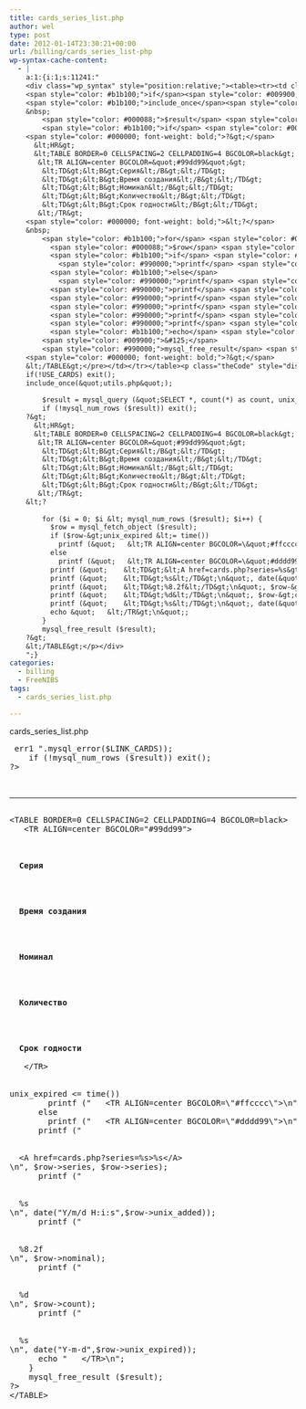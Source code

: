 ```yaml
---
title: cards_series_list.php
author: wel
type: post
date: 2012-01-14T23:30:21+00:00
url: /billing/cards_series_list-php
wp-syntax-cache-content:
  - |
    a:1:{i:1;s:11241:"
    <div class="wp_syntax" style="position:relative;"><table><tr><td class="code"><pre class="php" style="font-family:monospace;"><span style="color: #000000; font-weight: bold;">&lt;?</span>
    <span style="color: #b1b100;">if</span><span style="color: #009900;">&#40;</span><span style="color: #339933;">!</span>USE_CARDS<span style="color: #009900;">&#41;</span> <span style="color: #990000;">exit</span><span style="color: #009900;">&#40;</span><span style="color: #009900;">&#41;</span><span style="color: #339933;">;</span>
    <span style="color: #b1b100;">include_once</span><span style="color: #009900;">&#40;</span><span style="color: #0000ff;">&quot;utils.php&quot;</span><span style="color: #009900;">&#41;</span><span style="color: #339933;">;</span>
    &nbsp;
        <span style="color: #000088;">$result</span> <span style="color: #339933;">=</span> <span style="color: #990000;">mysql_query</span> <span style="color: #009900;">&#40;</span><span style="color: #0000ff;">&quot;SELECT *, count(*) as count, unix_timestamp(added) as unix_added, unix_timestamp(expired) as unix_expired FROM &quot;</span><span style="color: #339933;">.</span>CARDS_TABLE<span style="color: #339933;">.</span><span style="color: #0000ff;">&quot; GROUP BY series ORDER BY added DESC&quot;</span><span style="color: #339933;">,</span><span style="color: #000088;">$LINK_CARDS</span><span style="color: #009900;">&#41;</span> or <span style="color: #990000;">die</span><span style="color: #009900;">&#40;</span><span style="color: #0000ff;">&quot;card_series_list.php -&gt; err1 &quot;</span><span style="color: #339933;">.</span><span style="color: #990000;">mysql_error</span><span style="color: #009900;">&#40;</span><span style="color: #000088;">$LINK_CARDS</span><span style="color: #009900;">&#41;</span><span style="color: #009900;">&#41;</span><span style="color: #339933;">;</span>
        <span style="color: #b1b100;">if</span> <span style="color: #009900;">&#40;</span><span style="color: #339933;">!</span><span style="color: #990000;">mysql_num_rows</span> <span style="color: #009900;">&#40;</span><span style="color: #000088;">$result</span><span style="color: #009900;">&#41;</span><span style="color: #009900;">&#41;</span> <span style="color: #990000;">exit</span><span style="color: #009900;">&#40;</span><span style="color: #009900;">&#41;</span><span style="color: #339933;">;</span>
    <span style="color: #000000; font-weight: bold;">?&gt;</span>
      &lt;HR&gt;
      &lt;TABLE BORDER=0 CELLSPACING=2 CELLPADDING=4 BGCOLOR=black&gt;
       &lt;TR ALIGN=center BGCOLOR=&quot;#99dd99&quot;&gt;
        &lt;TD&gt;&lt;B&gt;Серия&lt;/B&gt;&lt;/TD&gt;
        &lt;TD&gt;&lt;B&gt;Время создания&lt;/B&gt;&lt;/TD&gt;
        &lt;TD&gt;&lt;B&gt;Номинал&lt;/B&gt;&lt;/TD&gt;
        &lt;TD&gt;&lt;B&gt;Количество&lt;/B&gt;&lt;/TD&gt;
        &lt;TD&gt;&lt;B&gt;Срок годности&lt;/B&gt;&lt;/TD&gt;
       &lt;/TR&gt;
    <span style="color: #000000; font-weight: bold;">&lt;?</span>
    &nbsp;
        <span style="color: #b1b100;">for</span> <span style="color: #009900;">&#40;</span><span style="color: #000088;">$i</span> <span style="color: #339933;">=</span> <span style="color: #cc66cc;">0</span><span style="color: #339933;">;</span> <span style="color: #000088;">$i</span> <span style="color: #339933;">&lt;</span> <span style="color: #990000;">mysql_num_rows</span> <span style="color: #009900;">&#40;</span><span style="color: #000088;">$result</span><span style="color: #009900;">&#41;</span><span style="color: #339933;">;</span> <span style="color: #000088;">$i</span><span style="color: #339933;">++</span><span style="color: #009900;">&#41;</span> <span style="color: #009900;">&#123;</span>
          <span style="color: #000088;">$row</span> <span style="color: #339933;">=</span> <span style="color: #990000;">mysql_fetch_object</span> <span style="color: #009900;">&#40;</span><span style="color: #000088;">$result</span><span style="color: #009900;">&#41;</span><span style="color: #339933;">;</span>
          <span style="color: #b1b100;">if</span> <span style="color: #009900;">&#40;</span><span style="color: #000088;">$row</span><span style="color: #339933;">-&gt;</span><span style="color: #004000;">unix_expired</span> <span style="color: #339933;">&lt;=</span> <span style="color: #990000;">time</span><span style="color: #009900;">&#40;</span><span style="color: #009900;">&#41;</span><span style="color: #009900;">&#41;</span>
            <span style="color: #990000;">printf</span> <span style="color: #009900;">&#40;</span><span style="color: #0000ff;">&quot;   &lt;TR ALIGN=center BGCOLOR=<span style="color: #000099; font-weight: bold;">\&quot;</span>#ffcccc<span style="color: #000099; font-weight: bold;">\&quot;</span>&gt;<span style="color: #000099; font-weight: bold;">\n</span>&quot;</span><span style="color: #009900;">&#41;</span><span style="color: #339933;">;</span>
          <span style="color: #b1b100;">else</span>
            <span style="color: #990000;">printf</span> <span style="color: #009900;">&#40;</span><span style="color: #0000ff;">&quot;   &lt;TR ALIGN=center BGCOLOR=<span style="color: #000099; font-weight: bold;">\&quot;</span>#dddd99<span style="color: #000099; font-weight: bold;">\&quot;</span>&gt;<span style="color: #000099; font-weight: bold;">\n</span>&quot;</span><span style="color: #009900;">&#41;</span><span style="color: #339933;">;</span>
          <span style="color: #990000;">printf</span> <span style="color: #009900;">&#40;</span><span style="color: #0000ff;">&quot;    &lt;TD&gt;&lt;A href=cards.php?series=<span style="color: #009933; font-weight: bold;">%s</span>&gt;<span style="color: #009933; font-weight: bold;">%s</span>&lt;/A&gt;&lt;/TD&gt;<span style="color: #000099; font-weight: bold;">\n</span>&quot;</span><span style="color: #339933;">,</span> <span style="color: #000088;">$row</span><span style="color: #339933;">-&gt;</span><span style="color: #004000;">series</span><span style="color: #339933;">,</span> <span style="color: #000088;">$row</span><span style="color: #339933;">-&gt;</span><span style="color: #004000;">series</span><span style="color: #009900;">&#41;</span><span style="color: #339933;">;</span>
          <span style="color: #990000;">printf</span> <span style="color: #009900;">&#40;</span><span style="color: #0000ff;">&quot;    &lt;TD&gt;<span style="color: #009933; font-weight: bold;">%s</span>&lt;/TD&gt;<span style="color: #000099; font-weight: bold;">\n</span>&quot;</span><span style="color: #339933;">,</span> <span style="color: #990000;">date</span><span style="color: #009900;">&#40;</span><span style="color: #0000ff;">&quot;Y/m/d H:i:s&quot;</span><span style="color: #339933;">,</span><span style="color: #000088;">$row</span><span style="color: #339933;">-&gt;</span><span style="color: #004000;">unix_added</span><span style="color: #009900;">&#41;</span><span style="color: #009900;">&#41;</span><span style="color: #339933;">;</span>
          <span style="color: #990000;">printf</span> <span style="color: #009900;">&#40;</span><span style="color: #0000ff;">&quot;    &lt;TD&gt;<span style="color: #009933; font-weight: bold;">%8.2f</span>&lt;/TD&gt;<span style="color: #000099; font-weight: bold;">\n</span>&quot;</span><span style="color: #339933;">,</span> <span style="color: #000088;">$row</span><span style="color: #339933;">-&gt;</span><span style="color: #004000;">nominal</span><span style="color: #009900;">&#41;</span><span style="color: #339933;">;</span>
          <span style="color: #990000;">printf</span> <span style="color: #009900;">&#40;</span><span style="color: #0000ff;">&quot;    &lt;TD&gt;<span style="color: #009933; font-weight: bold;">%d</span>&lt;/TD&gt;<span style="color: #000099; font-weight: bold;">\n</span>&quot;</span><span style="color: #339933;">,</span> <span style="color: #000088;">$row</span><span style="color: #339933;">-&gt;</span><span style="color: #990000;">count</span><span style="color: #009900;">&#41;</span><span style="color: #339933;">;</span>
          <span style="color: #990000;">printf</span> <span style="color: #009900;">&#40;</span><span style="color: #0000ff;">&quot;    &lt;TD&gt;<span style="color: #009933; font-weight: bold;">%s</span>&lt;/TD&gt;<span style="color: #000099; font-weight: bold;">\n</span>&quot;</span><span style="color: #339933;">,</span> <span style="color: #990000;">date</span><span style="color: #009900;">&#40;</span><span style="color: #0000ff;">&quot;Y-m-d&quot;</span><span style="color: #339933;">,</span><span style="color: #000088;">$row</span><span style="color: #339933;">-&gt;</span><span style="color: #004000;">unix_expired</span><span style="color: #009900;">&#41;</span><span style="color: #009900;">&#41;</span><span style="color: #339933;">;</span>
          <span style="color: #b1b100;">echo</span> <span style="color: #0000ff;">&quot;   &lt;/TR&gt;<span style="color: #000099; font-weight: bold;">\n</span>&quot;</span><span style="color: #339933;">;</span>
        <span style="color: #009900;">&#125;</span>
        <span style="color: #990000;">mysql_free_result</span> <span style="color: #009900;">&#40;</span><span style="color: #000088;">$result</span><span style="color: #009900;">&#41;</span><span style="color: #339933;">;</span>
    <span style="color: #000000; font-weight: bold;">?&gt;</span>
    &lt;/TABLE&gt;</pre></td></tr></table><p class="theCode" style="display:none;">&lt;?
    if(!USE_CARDS) exit();
    include_once(&quot;utils.php&quot;);
    
        $result = mysql_query (&quot;SELECT *, count(*) as count, unix_timestamp(added) as unix_added, unix_timestamp(expired) as unix_expired FROM &quot;.CARDS_TABLE.&quot; GROUP BY series ORDER BY added DESC&quot;,$LINK_CARDS) or die(&quot;card_series_list.php -&gt; err1 &quot;.mysql_error($LINK_CARDS));
        if (!mysql_num_rows ($result)) exit();
    ?&gt;
      &lt;HR&gt;
      &lt;TABLE BORDER=0 CELLSPACING=2 CELLPADDING=4 BGCOLOR=black&gt;
       &lt;TR ALIGN=center BGCOLOR=&quot;#99dd99&quot;&gt;
        &lt;TD&gt;&lt;B&gt;Серия&lt;/B&gt;&lt;/TD&gt;
        &lt;TD&gt;&lt;B&gt;Время создания&lt;/B&gt;&lt;/TD&gt;
        &lt;TD&gt;&lt;B&gt;Номинал&lt;/B&gt;&lt;/TD&gt;
        &lt;TD&gt;&lt;B&gt;Количество&lt;/B&gt;&lt;/TD&gt;
        &lt;TD&gt;&lt;B&gt;Срок годности&lt;/B&gt;&lt;/TD&gt;
       &lt;/TR&gt;
    &lt;?
    
        for ($i = 0; $i &lt; mysql_num_rows ($result); $i++) {
          $row = mysql_fetch_object ($result);
          if ($row-&gt;unix_expired &lt;= time())
            printf (&quot;   &lt;TR ALIGN=center BGCOLOR=\&quot;#ffcccc\&quot;&gt;\n&quot;);
          else
            printf (&quot;   &lt;TR ALIGN=center BGCOLOR=\&quot;#dddd99\&quot;&gt;\n&quot;);
          printf (&quot;    &lt;TD&gt;&lt;A href=cards.php?series=%s&gt;%s&lt;/A&gt;&lt;/TD&gt;\n&quot;, $row-&gt;series, $row-&gt;series);
          printf (&quot;    &lt;TD&gt;%s&lt;/TD&gt;\n&quot;, date(&quot;Y/m/d H:i:s&quot;,$row-&gt;unix_added));
          printf (&quot;    &lt;TD&gt;%8.2f&lt;/TD&gt;\n&quot;, $row-&gt;nominal);
          printf (&quot;    &lt;TD&gt;%d&lt;/TD&gt;\n&quot;, $row-&gt;count);
          printf (&quot;    &lt;TD&gt;%s&lt;/TD&gt;\n&quot;, date(&quot;Y-m-d&quot;,$row-&gt;unix_expired));
          echo &quot;   &lt;/TR&gt;\n&quot;;
        }
        mysql_free_result ($result);
    ?&gt;
    &lt;/TABLE&gt;</p></div>
    ";}
categories:
  - billing
  - FreeNIBS
tags:
  - cards_series_list.php

---
```

cards\_series\_list.php
  
<!--more-->

<pre lang="php"><?
if(!USE_CARDS) exit();
include_once("utils.php");

    $result = mysql_query ("SELECT *, count(*) as count, unix_timestamp(added) as unix_added, unix_timestamp(expired) as unix_expired FROM ".CARDS_TABLE." GROUP BY series ORDER BY added DESC",$LINK_CARDS) or die("card_series_list.php -> err1 ".mysql_error($LINK_CARDS));
    if (!mysql_num_rows ($result)) exit();
?>
  

<HR />
&lt;TABLE BORDER=0 CELLSPACING=2 CELLPADDING=4 BGCOLOR=black>
   &lt;TR ALIGN=center BGCOLOR="#99dd99">
    

<TD>
  <B>Серия</B>
</TD>
    

<TD>
  <B>Время создания</B>
</TD>
    

<TD>
  <B>Номинал</B>
</TD>
    

<TD>
  <B>Количество</B>
</TD>
    

<TD>
  <B>Срок годности</B>
</TD>
   &lt;/TR>


<?

    for ($i = 0; $i < mysql_num_rows ($result); $i++) {
      $row = mysql_fetch_object ($result);
      if ($row->unix_expired &lt;= time())
        printf ("   &lt;TR ALIGN=center BGCOLOR=\"#ffcccc\">\n");
      else
        printf ("   &lt;TR ALIGN=center BGCOLOR=\"#dddd99\">\n");
      printf ("    

<TD>
  &lt;A href=cards.php?series=%s>%s&lt;/A>
</TD>\n", $row->series, $row->series);
      printf ("    

<TD>
  %s
</TD>\n", date("Y/m/d H:i:s",$row->unix_added));
      printf ("    

<TD>
  %8.2f
</TD>\n", $row->nominal);
      printf ("    

<TD>
  %d
</TD>\n", $row->count);
      printf ("    

<TD>
  %s
</TD>\n", date("Y-m-d",$row->unix_expired));
      echo "   &lt;/TR>\n";
    }
    mysql_free_result ($result);
?>
&lt;/TABLE>

</pre>